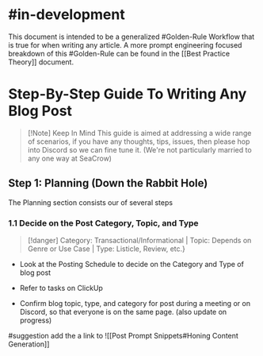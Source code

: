 # #in-development 

This document is intended to be a generalized #Golden-Rule Workflow that is true for when writing any article. 
A more prompt engineering focused breakdown of this #Golden-Rule can be found in the [[Best Practice Theory]] document.


# Step-By-Step Guide To Writing Any Blog Post

>[!Note] Keep In Mind
>This guide is aimed at addressing a wide range of scenarios, if you have any thoughts, tips, issues, then please hop into Discord so we can fine tune it.
>(We're not particularly married to any one way at SeaCrow)

## Step 1: Planning (Down the Rabbit Hole)

The Planning section consists our of several steps

### 1.1 Decide on the Post Category, Topic, and Type

>[!danger] Category: Transactional/Informational | Topic: Depends on Genre or Use Case | Type: Listicle, Review, etc.}

- Look at the Posting Schedule to decide on the Category and Type of blog post

- Refer to tasks on ClickUp

- Confirm blog topic, type, and category for post during a meeting or on Discord, so that everyone is on the same page. (also update on progress)








#suggestion add the a link to ![[Post Prompt Snippets#Honing Content Generation]]


